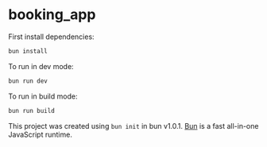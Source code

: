# booking_app

First install dependencies:

```bash
bun install
```

To run in dev mode:

```bash
bun run dev
```

To run in build mode:

```bash
bun run build
```

This project was created using `bun init` in bun v1.0.1. [Bun](https://bun.sh) is a fast all-in-one JavaScript runtime.
